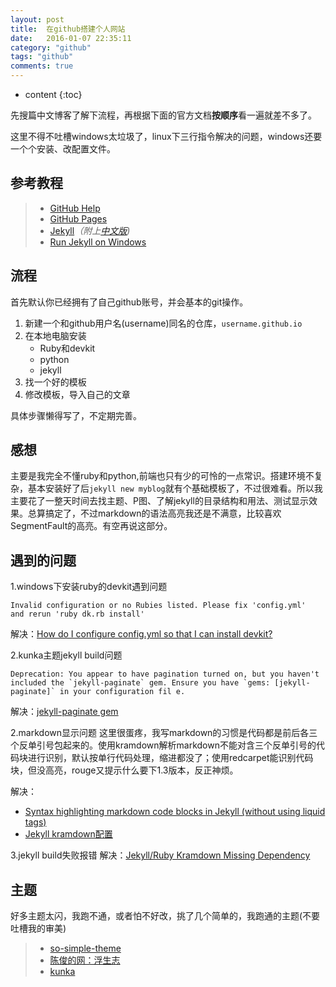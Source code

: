 ```yaml
---
layout: post
title:  在github搭建个人网站
date:   2016-01-07 22:35:11
category: "github"
tags: "github"
comments: true
---
```


* content
{:toc}


先搜篇中文博客了解下流程，再根据下面的官方文档**按顺序**看一遍就差不多了。

这里不得不吐槽windows太垃圾了，linux下三行指令解决的问题，windows还要一个个安装、改配置文件。

## 参考教程

>* [GitHub Help](https://help.github.com/categories/github-pages-basics/)
>* [GitHub Pages](https://pages.github.com/)
>* [Jekyll](http://jekyllrb.com/)*（附上[中文版](http://jekyllcn.com/))*
>* [Run Jekyll on Windows](http://jekyll-windows.juthilo.com/)

## 流程
首先默认你已经拥有了自己github账号，并会基本的git操作。

1. 新建一个和github用户名(username)同名的仓库，`username.github.io`
2. 在本地电脑安装
    - Ruby和devkit
    - python
    - jekyll
3. 找一个好的模板
4. 修改模板，导入自己的文章

具体步骤懒得写了，不定期完善。

## 感想
主要是我完全不懂ruby和python,前端也只有少的可怜的一点常识。搭建环境不复杂，基本安装好了后`jekyll new myblog`就有个基础模板了，不过很难看。所以我主要花了一整天时间去找主题、P图、了解jekyll的目录结构和用法、测试显示效果。总算搞定了，不过markdown的语法高亮我还是不满意，比较喜欢SegmentFault的高亮。有空再说这部分。

## 遇到的问题
1.windows下安装ruby的devkit遇到问题

~~~
Invalid configuration or no Rubies listed. Please fix 'config.yml'
and rerun 'ruby dk.rb install'
~~~

解决：[How do I configure config.yml so that I can install devkit?](http://stackoverflow.com/questions/20810653/how-do-i-configure-config-yml-so-that-i-can-install-devkit)

2.kunka主题jekyll build问题

~~~
Deprecation: You appear to have pagination turned on, but you haven't included the `jekyll-paginate` gem. Ensure you have `gems: [jekyll-paginate]` in your configuration fil e.
~~~

解决：[jekyll-paginate gem](https://teamtreehouse.com/community/jekyllpaginate-gem)

2.markdown显示问题
这里很蛋疼，我写markdown的习惯是代码都是前后各三个反单引号包起来的。使用kramdown解析markdown不能对含三个反单引号的代码块进行识别，默认按单行代码处理，缩进都没了；使用redcarpet能识别代码块，但没高亮，rouge又提示什么要下1.3版本，反正神烦。

解决：

- [Syntax highlighting markdown code blocks in Jekyll (without using liquid tags)](http://stackoverflow.com/questions/8648390/syntax-highlighting-markdown-code-blocks-in-jekyll-without-using-liquid-tags)
- [Jekyll kramdown配置](http://blog.javachen.com/2015/06/30/jekyll-kramdown-config.html)

3.jekyll build失败报错
解决：[Jekyll/Ruby Kramdown Missing Dependency](http://stackoverflow.com/questions/31417469/jekyll-ruby-kramdown-missing-dependency)


## 主题

好多主题太闪，我跑不通，或者怕不好改，挑了几个简单的，我跑通的主题(不要吐槽我的审美)

>* [so-simple-theme](http://mmistakes.github.io/so-simple-theme/theme-setup/)
>* [陈俊的网：浮生志](http://chenjun.com/links.html)
>* [kunka](https://github.com/pizn/kunka)


